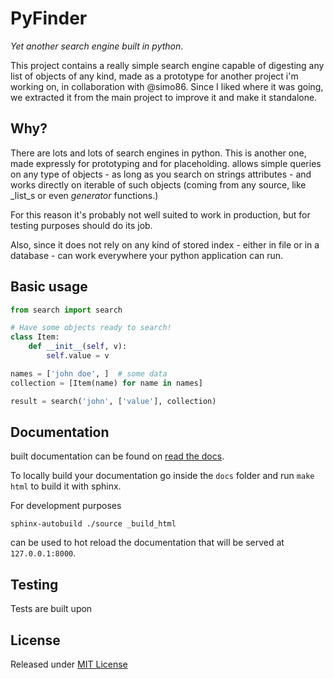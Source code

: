 # PyFinder
_Yet another search engine built in python_.

This project contains a really simple search engine capable of digesting any list of objects of any kind, made as a prototype for another project i'm working on, in collaboration with @simo86.
Since I liked where it was going, we extracted it from the main project to improve it and make it standalone.

## Why?

There are lots and lots of search engines in python. This is another one, made expressly for prototyping and for placeholding. allows simple queries on any type of objects - as long as you search on strings attributes - and works directly on iterable of such objects (coming from any source, like _list_s or even _generator_ functions.)

For this reason it's probably not well suited to work in production, but for testing purposes should do its job.

Also, since it does not rely on any kind of stored index - either in file or in a database - can work everywhere your python application can run.



## Basic usage

```python
from search import search

# Have some objects ready to search!
class Item:
    def __init__(self, v):
        self.value = v

names = ['john doe', ]  # some data
collection = [Item(name) for name in names]

result = search('john', ['value'], collection)

```

## Documentation

built documentation can be found on [read the docs](http://pyfinder.readthedocs.io/en/latest/).

To locally build your documentation go inside the `docs` folder and run `make html` to build it with sphinx.

For development purposes

    sphinx-autobuild ./source _build_html

can be used to hot reload the documentation that will be served at `127.0.0.1:8000`.

## Testing

Tests are built upon

## License

Released under [MIT License](/LICENSE)